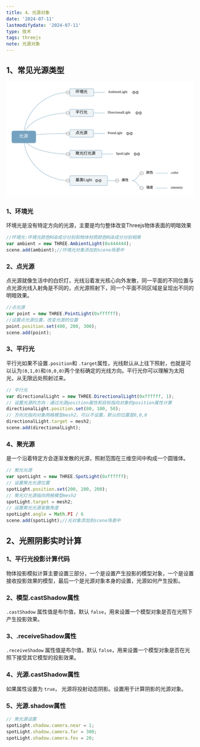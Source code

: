 ```yaml
---
title: 4、光源对象
date: '2024-07-11'
lastmodifydate: '2024-07-11'
type: 技术
tags: threejs
note: 光源对象
---
```

## 1、常见光源类型

<img src='../../images/threejs/threejs32光源.svg'>

### 1、环境光
环境光是没有特定方向的光源，主要是均匀整体改变Threejs物体表面的明暗效果
```js
//环境光:环境光颜色RGB成分分别和物体材质颜色RGB成分分别相乘
var ambient = new THREE.AmbientLight(0x444444);
scene.add(ambient);//环境光对象添加到scene场景中
```
### 2、点光源
点光源就像生活中的白炽灯，光线沿着发光核心向外发散，同一平面的不同位置与点光源光线入射角是不同的，点光源照射下，同一个平面不同区域是呈现出不同的明暗效果。
```js
//点光源
var point = new THREE.PointLight(0xffffff);
//设置点光源位置，改变光源的位置
point.position.set(400, 200, 300);
scene.add(point);
```

### 3、平行光
平行光如果不设置`.position`和 `.target`属性，光线默认从上往下照射，也就是可以认为`(0,1,0)`和`(0,0,0)`两个坐标确定的光线方向。平行光你可以理解为太阳光，从无限远处照射过来。
```js
// 平行光
var directionalLight = new THREE.DirectionalLight(0xffffff, 1);
// 设置光源的方向：通过光源position属性和目标指向对象的position属性计算
directionalLight.position.set(80, 100, 50);
// 方向光指向对象网格模型mesh2，可以不设置，默认的位置是0,0,0
directionalLight.target = mesh2;
scene.add(directionalLight);
```

### 4、聚光源
是一个沿着特定方会逐渐发散的光源，照射范围在三维空间中构成一个圆锥体。
```js
// 聚光光源
var spotLight = new THREE.SpotLight(0xffffff);
// 设置聚光光源位置
spotLight.position.set(200, 200, 200);
// 聚光灯光源指向网格模型mesh2
spotLight.target = mesh2;
// 设置聚光光源发散角度
spotLight.angle = Math.PI / 6
scene.add(spotLight);//光对象添加到scene场景中
```
## 2、光照阴影实时计算
### 1、平行光投影计算代码
物体投影模拟计算主要设置三部分，一个是设置产生投影的模型对象，一个是设置接收投影效果的模型，最后一个是光源对象本身的设置，光源如何产生投影。
### 2、模型.castShadow属性
`.castShadow` 属性值是布尔值，默认 `false`，用来设置一个模型对象是否在光照下产生投影效果。

### 3、.receiveShadow属性
`.receiveShadow` 属性值是布尔值，默认 `false`，用来设置一个模型对象是否在光照下接受其它模型的投影效果。
### 4、光源.castShadow属性
如果属性设置为 `true`， 光源将投射动态阴影。设置用于计算阴影的光源对象。
### 5、光源.shadow属性
```js
// 聚光源设置
spotLight.shadow.camera.near = 1;
spotLight.shadow.camera.far = 300;
spotLight.shadow.camera.fov = 20;
```

<Valine></Valine>